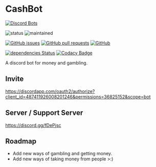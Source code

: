 # CashBot
[![Discord Bots](https://discordbots.org/api/widget/487411926008201246.png)](https://discordbots.org/bot/487411926008201246)

![status](https://img.shields.io/badge/status-complete-brightgreen.svg)
![maintained](https://img.shields.io/badge/maintained-yes-brightgreen.svg)

[![GitHub issues](https://img.shields.io/github/issues/hparcells/CashBot.svg)](https://github.com/hparcells/CashBot)
[![GitHub pull requests](https://img.shields.io/github/issues-pr/hparcells/CashBot.svg)](https://github.com/hparcells/CashBot)
[![GitHub](https://img.shields.io/github/license/hparcells/CashBot.svg)](https://github.com/hparcells/CashBot)

[![dependencies Status](https://david-dm.org/hparcells/CashBot/status.svg)](https://david-dm.org/hparcells/CashBot)
[![Codacy Badge](https://api.codacy.com/project/badge/Grade/e0ac122dc2264a5981c230d749fc18bb)](https://www.codacy.com/app/hparcells/CashBot?utm_source=github.com&amp;utm_medium=referral&amp;utm_content=hparcells/CashBot&amp;utm_campaign=Badge_Grade)

A discord bot for money and gambling.

## Invite
https://discordapp.com/oauth2/authorize?client_id=487411926008201246&permissions=36825152&scope=bot

## Server / Support Server
https://discord.gg/fDePjsc

## Roadmap
- Add new ways of gambling and getting money.
- Add new ways of taking money from people >:)
